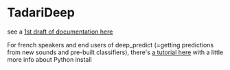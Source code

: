 # TadariDeep
 
 see a [1st draft of documentation here](https://docs.google.com/document/d/1IPfZtVYpi79kIjWRiagPAldr2eaenAE7EPsy6Zwp3Nw/edit?usp=sharing) 
 
For french speakers and end users of deep_predict (=getting predictions from new sounds and pre-built classifiers), there's [a tutorial here](https://docs.google.com/document/d/18JeXMPpvNKSvAsbN7jZJLUDto0TKTYmlVDxGnXkRKg8/edit?usp=sharing) with a little more info about Python install
